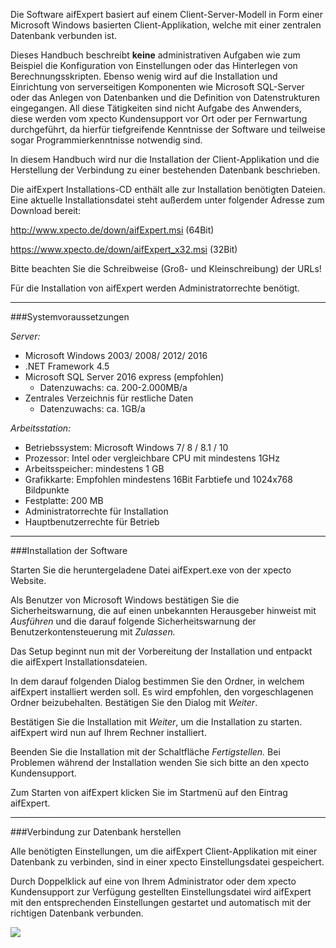 Die Software aifExpert basiert auf einem Client-Server-Modell in Form einer Microsoft Windows basierten Client-Applikation, welche mit einer zentralen Datenbank verbunden ist. 

Dieses Handbuch beschreibt **keine** administrativen Aufgaben wie zum Beispiel die Konfiguration von Einstellungen oder das Hinterlegen von Berechnungsskripten. Ebenso wenig wird auf die Installation und Einrichtung von serverseitigen Komponenten wie Microsoft SQL-Server oder das Anlegen von Datenbanken und die Definition von Datenstrukturen eingegangen. All diese Tätigkeiten sind nicht Aufgabe des Anwenders, diese werden vom xpecto Kundensupport vor Ort oder per Fernwartung durchgeführt, da hierfür tiefgreifende Kenntnisse der Software und teilweise sogar Programmierkenntnisse notwendig sind. 

In diesem Handbuch wird nur die Installation der Client-Applikation und die Herstellung der Verbindung zu einer bestehenden Datenbank beschrieben. 

Die aifExpert Installations-CD enthält alle zur Installation benötigten Dateien. 
Eine aktuelle Installationsdatei steht außerdem unter folgender Adresse zum Download bereit:

http://www.xpecto.de/down/aifExpert.msi (64Bit)

https://www.xpecto.de/down/aifExpert_x32.msi (32Bit)

Bitte beachten Sie die Schreibweise (Groß- und Kleinschreibung) der URLs!

Für die Installation von aifExpert werden Administratorrechte benötigt.


----------


###Systemvoraussetzungen


*Server:*

-  Microsoft Windows 2003/ 2008/ 2012/ 2016
 - .NET Framework 4.5 
 - Microsoft SQL Server 2016 express (empfohlen)
	 - Datenzuwachs: ca. 200-2.000MB/a
 - Zentrales Verzeichnis für restliche Daten 
	 - Datenzuwachs: ca. 1GB/a

*Arbeitsstation:*

 - Betriebssystem: Microsoft Windows 7/ 8 / 8.1 / 10
 - Prozessor: Intel oder vergleichbare CPU mit mindestens 1GHz
 - Arbeitsspeicher: mindestens 1 GB
 - Grafikkarte: Empfohlen mindestens 16Bit Farbtiefe und 1024x768 Bildpunkte
 - Festplatte: 200 MB
 - Administratorrechte für Installation
 - Hauptbenutzerrechte für Betrieb


----------

###Installation der Software


Starten Sie die heruntergeladene Datei aifExpert.exe von der xpecto Website.

Als Benutzer von Microsoft Windows bestätigen Sie die Sicherheitswarnung, die auf einen unbekannten Herausgeber hinweist mit	*Ausführen* und die darauf folgende Sicherheitswarnung der Benutzerkontensteuerung mit *Zulassen.*

Das Setup beginnt nun mit der Vorbereitung der Installation und entpackt die aifExpert Installationsdateien.

In dem darauf folgenden Dialog bestimmen Sie den Ordner, in welchem  aifExpert installiert werden soll. Es wird empfohlen, den vorgeschlagenen Ordner beizubehalten. Bestätigen Sie den Dialog mit *Weiter*.

Bestätigen Sie die Installation mit *Weiter*, um die Installation zu starten. aifExpert wird nun auf Ihrem Rechner installiert. 

Beenden Sie die Installation mit der Schaltfläche *Fertigstellen.* Bei Problemen während der Installation wenden Sie sich bitte an den xpecto Kundensupport.

Zum Starten von aifExpert klicken Sie im Startmenü auf den Eintrag aifExpert.


----------

###Verbindung zur Datenbank herstellen


Alle benötigten Einstellungen, um die aifExpert Client-Applikation mit einer Datenbank zu verbinden, sind in einer xpecto Einstellungsdatei gespeichert.

Durch Doppelklick auf eine von Ihrem Administrator oder dem xpecto Kundensupport zur Verfügung gestellten Einstellungsdatei wird aifExpert mit den entsprechenden Einstellungen gestartet und automatisch mit der richtigen Datenbank verbunden.

![](http://xpecto.github.io/docs/img/img_1437996071744.png)


